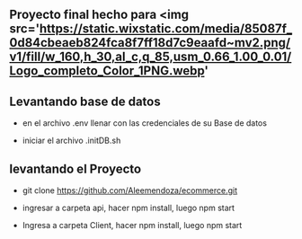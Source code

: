 
## Proyecto final hecho para <img src='https://static.wixstatic.com/media/85087f_0d84cbeaeb824fca8f7ff18d7c9eaafd~mv2.png/v1/fill/w_160,h_30,al_c,q_85,usm_0.66_1.00_0.01/Logo_completo_Color_1PNG.webp' </img>


## Levantando base de datos 

- en el archivo .env llenar con las credenciales de su Base de datos

- iniciar el archivo .initDB.sh
  

## levantando el Proyecto

- git clone https://github.com/Aleemendoza/ecommerce.git

- ingresar a carpeta api, hacer npm install, luego npm start

- Ingresa a carpeta Client, hacer npm install, luego npm start


